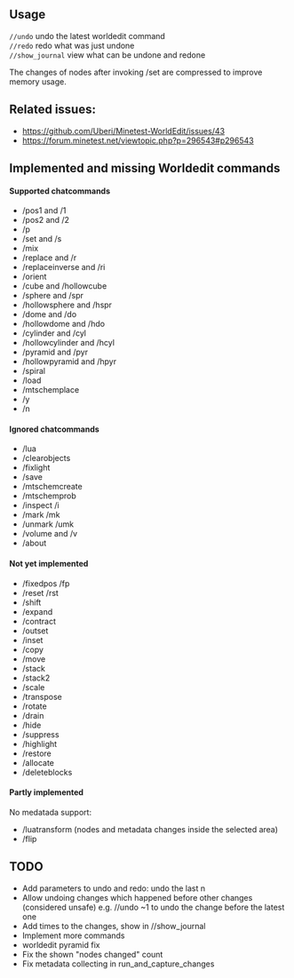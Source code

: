 ## Usage

`//undo` undo the latest worldedit command<br/>
`//redo` redo what was just undone<br/>
`//show_journal` view what can be undone and redone

The changes of nodes after invoking /set are compressed to improve memory usage.


## Related issues:

* https://github.com/Uberi/Minetest-WorldEdit/issues/43
* https://forum.minetest.net/viewtopic.php?p=296543#p296543


## Implemented and missing Worldedit commands

#### Supported chatcommands

* /pos1 and /1
* /pos2 and /2
* /p
* /set and /s
* /mix
* /replace and /r
* /replaceinverse and /ri
* /orient
* /cube and /hollowcube
* /sphere and /spr
* /hollowsphere and /hspr
* /dome and /do
* /hollowdome and /hdo
* /cylinder and /cyl
* /hollowcylinder and /hcyl
* /pyramid and /pyr
* /hollowpyramid and /hpyr
* /spiral
* /load
* /mtschemplace
* /y
* /n


#### Ignored chatcommands

* /lua
* /clearobjects
* /fixlight
* /save
* /mtschemcreate
* /mtschemprob
* /inspect /i
* /mark /mk
* /unmark /umk
* /volume and /v
* /about


#### Not yet implemented

* /fixedpos /fp
* /reset /rst
* /shift
* /expand
* /contract
* /outset
* /inset
* /copy
* /move
* /stack
* /stack2
* /scale
* /transpose
* /rotate
* /drain
* /hide
* /suppress
* /highlight
* /restore
* /allocate
* /deleteblocks


#### Partly implemented

No medatada support:
* /luatransform (nodes and metadata changes inside the selected area)
* /flip



## TODO

* Add parameters to undo and redo: undo the last n
* Allow undoing changes which happened before other changes (considered unsafe)
	e.g. //undo ~1 to undo the change before the latest one
* Add times to the changes, show in //show_journal
* Implement more commands
* worldedit pyramid fix
* Fix the shown "nodes changed" count
* Fix metadata collecting in run_and_capture_changes
